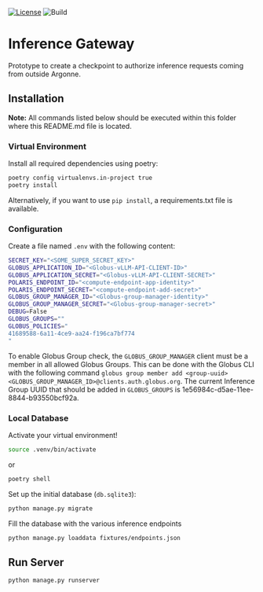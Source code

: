 [![License](https://img.shields.io/badge/License-Apache%202.0-blue.svg)](https://opensource.org/licenses/Apache-2.0)
![Build](https://github.com/auroraGPT-ANL/inference-gateway/workflows/Django/badge.svg)

# Inference Gateway
Prototype to create a checkpoint to authorize inference requests coming from outside Argonne.

## Installation

**Note:** All commands listed below should be executed within this folder where this README.md file is located.

### Virtual Environment
Install all required dependencies using poetry:

```bash
poetry config virtualenvs.in-project true
poetry install
```

Alternatively, if you want to use `pip install`, a requirements.txt file is available.

### Configuration
Create a file named ``.env`` with the following content:

```bash
SECRET_KEY="<SOME_SUPER_SECRET_KEY>"
GLOBUS_APPLICATION_ID="<Globus-vLLM-API-CLIENT-ID>"
GLOBUS_APPLICATION_SECRET="<Globus-vLLM-API-CLIENT-SECRET>"
POLARIS_ENDPOINT_ID="<compute-endpoint-app-identity>"
POLARIS_ENDPOINT_SECRET="<compute-endpoint-add-secret>"
GLOBUS_GROUP_MANAGER_ID="<Globus-group-manager-identity>"
GLOBUS_GROUP_MANAGER_SECRET="<Globus-group-manager-secret>"
DEBUG=False
GLOBUS_GROUPS=""
GLOBUS_POLICIES="
41689588-6a11-4ce9-aa24-f196ca7bf774
"
```

To enable Globus Group check, the `GLOBUS_GROUP_MANAGER` client must be a member in all allowed Globus Groups. This can be done with the Globus CLI with the following command `globus group member add <group-uuid> <GLOBUS_GROUP_MANAGER_ID>@clients.auth.globus.org`. The current Inference Group UUID that should be added in `GLOBUS_GROUPS` is 1e56984c-d5ae-11ee-8844-b93550bcf92a.

### Local Database

Activate your virtual environment!

```bash
source .venv/bin/activate
```
or
```bash
poetry shell
```

Set up the initial database (``db.sqlite3``):
```bash
python manage.py migrate
```

Fill the database with the various inference endpoints
```bash
python manage.py loaddata fixtures/endpoints.json
```

## Run Server

```bash
python manage.py runserver
```
